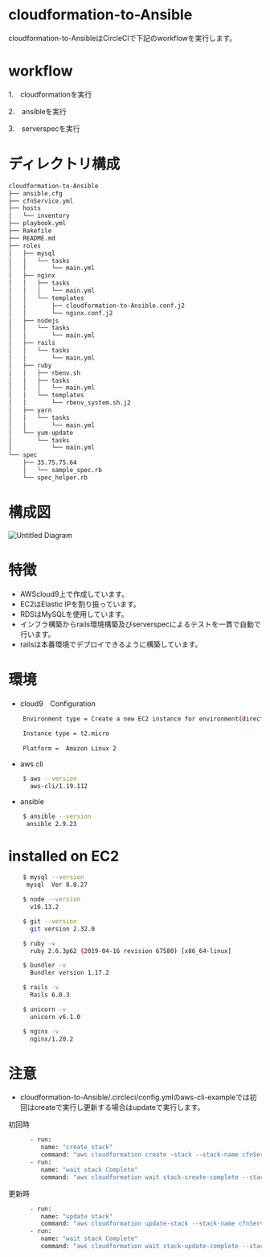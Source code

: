 # cloudformation-to-Ansible
cloudformation-to-AnsibleはCircleCIで下記のworkflowを実行します。

# workflow
1.　cloudformationを実行

2.　ansibleを実行

3.　serverspecを実行

# ディレクトリ構成
```bash
cloudformation-to-Ansible
├── ansible.cfg
├── cfnService.yml
├── hosts
│   └── inventory
├── playbook.yml
├── Rakefile
├── README.md
├── roles
│   ├── mysql
│   │   └── tasks
│   │       └── main.yml
│   ├── nginx
│   │   ├── tasks
│   │   │   └── main.yml
│   │   └── templates
│   │       ├── cloudformation-to-Ansible.conf.j2
│   │       └── nginx.conf.j2
│   ├── nodejs
│   │   └── tasks
│   │       └── main.yml
│   ├── rails
│   │   └── tasks
│   │       └── main.yml
│   ├── ruby
│   │   ├── rbenv.sh
│   │   ├── tasks
│   │   │   └── main.yml
│   │   └── templates
│   │       └── rbenv_system.sh.j2
│   ├── yarn
│   │   └── tasks
│   │       └── main.yml
│   └── yum-update
│       └── tasks
│           └── main.yml
└── spec
    ├── 35.75.75.64
    │   └── sample_spec.rb
    └── spec_helper.rb
 ```
 # 構成図
 ![Untitled Diagram](https://user-images.githubusercontent.com/90845405/148784998-d84d04dc-37d8-4015-8665-a61876d4845e.jpg)
 
 # 特徴

* AWScloud9上で作成しています。
* EC2はElastic IPを割り振っています。
* RDSはMySQLを使用しています。
* インフラ構築からrails環境構築及びserverspecによるテストを一貫で自動で行います。
* railsは本番環境でデプロイできるように構築しています。

# 環境

* cloud9　Configuration
```bash
    Environment type = Create a new EC2 instance for environment(direct access)
    
    Instance type = t2.micro
  
    Platform =  Amazon Linux 2
```    
* aws cli
```bash
    $ aws --version
      aws-cli/1.19.112 
``` 
* ansible
```bash
    $ ansible --version
　　　ansible 2.9.23
```
# installed on EC2

```bash
    $ mysql --version
　　　mysql  Ver 8.0.27
```
```bash
    $ node --version
      v16.13.2
```
```bash
    $ git --version
      git version 2.32.0
```
```bash
    $ ruby -v
      ruby 2.6.3p62 (2019-04-16 revision 67580) [x86_64-linux]
```
```bash
    $ bundler -v
      Bundler version 1.17.2
```
```bash
    $ rails -v
      Rails 6.0.3
```
```bash
    $ unicorn -v
      unicorn v6.1.0
```
```bash
    $ nginx -v
      nginx/1.20.2
```
# 注意

* cloudformation-to-Ansible/.circleci/config.ymlのaws-cli-exampleでは初回はcreateで実行し更新する場合はupdateで実行します。

初回時
```bash
      - run: 
         name: "create stack"
         command: "aws cloudformation create -stack --stack-name cfnService --region ap-northeast-1 --template-body　file://cfnService.yml"
      - run: 
         name: "wait stack Complete"
         command: "aws cloudformation wait stack-create-complete --stack-name cfnService"
```
更新時
```bash
      - run: 
         name: "update stack"
         command: "aws cloudformation update-stack --stack-name cfnService --region ap-northeast-1 --template-body file://cfnService.yml"
      - run: 
         name: "wait stack Complete"
         command: "aws cloudformation wait stack-update-complete --stack-name cfnService"
```
